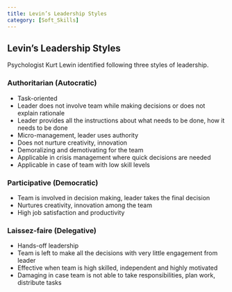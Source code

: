 ```yaml
---
title: Levin’s Leadership Styles
category: [Soft_Skills]
---
```


## Levin’s Leadership Styles

Psychologist Kurt Lewin identified following three styles of leadership.

### Authoritarian (Autocratic)
* Task-oriented
* Leader does not involve team while making decisions or does not explain rationale
* Leader provides all the instructions about what needs to be done, how it needs to be done
* Micro-management, leader uses authority
* Does not nurture creativity, innovation
* Demoralizing and demotivating for the team
* Applicable in crisis management where quick decisions are needed
* Applicable in case of team with low skill levels

### Participative (Democratic)
* Team is involved in decision making, leader takes the final decision
* Nurtures creativity, innovation among the team
* High job satisfaction and productivity

### Laissez‐faire (Delegative)
* Hands-off leadership
* Team is left to make all the decisions with very little engagement from leader
* Effective when team is high skilled, independent and highly motivated
* Damaging in case team is not able to take responsibilities, plan work, distribute tasks
